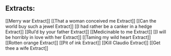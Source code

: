 ## Extracts:

[[Merry war Extract]]
[[That a woman conceived me Extract]]
[[Can the world buy such a jewel Extract]]
[[I had rather be a canker in a hedge Extract]]
[[Rul’d by your father Extract]]
[[Medicinable to me Extract]]
[[I will be horribly in love with her Extract]]
[[Taming my wild heart Extract]]
[[Rotten orange Extract]]
[[Pit of ink Extract]]
[[Kill Claudio Extract]]
[[Get thee a wife Extract]]